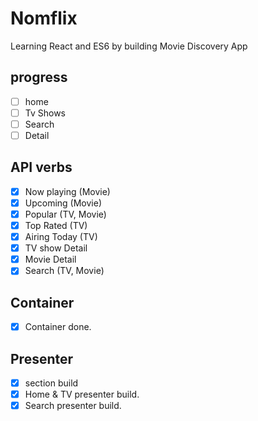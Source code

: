 # Nomflix

Learning React and ES6 by building Movie Discovery App

## progress

- [ ] home
- [ ] Tv Shows
- [ ] Search
- [ ] Detail

## API verbs

- [x] Now playing (Movie)
- [x] Upcoming (Movie)
- [x] Popular (TV, Movie)
- [x] Top Rated (TV)
- [x] Airing Today (TV)
- [x] TV show Detail
- [x] Movie Detail
- [x] Search (TV, Movie)

## Container

- [x] Container done.

## Presenter

- [x] section build
- [x] Home & TV presenter build.
- [x] Search presenter build.
